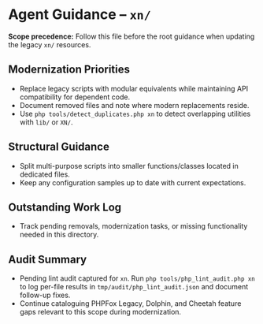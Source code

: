 # Agent Guidance – `xn/`

**Scope precedence:** Follow this file before the root guidance when updating the legacy `xn/`
resources.

## Modernization Priorities
- Replace legacy scripts with modular equivalents while maintaining API compatibility for dependent
  code.
- Document removed files and note where modern replacements reside.
- Use `php tools/detect_duplicates.php xn` to detect overlapping utilities with `lib/` or `XN/`.

## Structural Guidance
- Split multi-purpose scripts into smaller functions/classes located in dedicated files.
- Keep any configuration samples up to date with current expectations.

## Outstanding Work Log
- Track pending removals, modernization tasks, or missing functionality needed in this directory.

## Audit Summary
- Pending lint audit captured for `xn`. Run `php tools/php_lint_audit.php xn` to log per-file results in `tmp/audit/php_lint_audit.json` and document follow-up fixes.
- Continue cataloguing PHPFox Legacy, Dolphin, and Cheetah feature gaps relevant to this scope during modernization.
